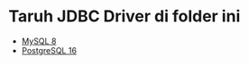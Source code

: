 # Taruh JDBC Driver di folder ini #

* [MySQL 8](https://repo1.maven.org/maven2/com/mysql/mysql-connector-j/8.0.33/mysql-connector-j-8.0.33.jar)
* [PostgreSQL 16](https://jdbc.postgresql.org/download/postgresql-42.7.4.jar)